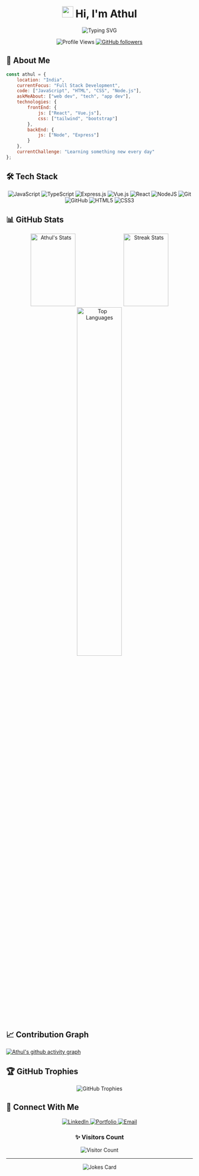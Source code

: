<h1 align="center">
  <img src="https://media.giphy.com/media/hvRJCLFzcasrR4ia7z/giphy.gif" width="30px"/> 
  Hi, I'm Athul
</h1>

<div align="center">
  <img src="https://readme-typing-svg.demolab.com?font=Fira+Code&pause=1000&color=7F3ACE&center=true&vCenter=true&width=435&lines=Full+Stack+Developer;Always+Learning+New+Things;Passionate+about+Web+Development" alt="Typing SVG" />
</div>

<div align="center">
  
  ![Profile Views](https://komarev.com/ghpvc/?username=Athulsn10&style=for-the-badge&color=7F3ACE)
  [![GitHub followers](https://img.shields.io/github/followers/Athulsn10?style=for-the-badge&logo=github&color=7F3ACE)](https://github.com/Athulsn10)
  
</div>

## 💫 About Me
```javascript
const athul = {
    location: "India",
    currentFocus: "Full Stack Development",
    code: ["JavaScript", "HTML", "CSS", "Node.js"],
    askMeAbout: ["web dev", "tech", "app dev"],
    technologies: {
        frontEnd: {
            js: ["React", "Vue.js"],
            css: ["tailwind", "bootstrap"]
        },
        backEnd: {
            js: ["Node", "Express"]
        }
    },
    currentChallenge: "Learning something new every day"
};
```

## 🛠️ Tech Stack
<div align="center">
  
  ![JavaScript](https://img.shields.io/badge/JavaScript-%23F7DF1E.svg?style=for-the-badge&logo=javascript&logoColor=black)
  ![TypeScript](https://img.shields.io/badge/-TypeScript-3178C6?style=flat-square&logo=typescript&logoColor=white)
  ![Express.js](https://img.shields.io/badge/-Express.js-000000?style=flat-square&logo=express&logoColor=white)
  ![Vue.js](https://img.shields.io/badge/Vue.js-%2335495e.svg?style=for-the-badge&logo=vuedotjs&logoColor=%234FC08D)
  ![React](https://img.shields.io/badge/React-%2320232a.svg?style=for-the-badge&logo=react&logoColor=%2361DAFB)
  ![NodeJS](https://img.shields.io/badge/Node.js-6DA55F?style=for-the-badge&logo=node.js&logoColor=white)
  ![Git](https://img.shields.io/badge/-Git-F05032?style=flat-square&logo=git&logoColor=white)
  ![GitHub](https://img.shields.io/badge/-GitHub-181717?style=flat-square&logo=github&logoColor=white)
  ![HTML5](https://img.shields.io/badge/HTML5-%23E34F26.svg?style=for-the-badge&logo=html5&logoColor=white)
  ![CSS3](https://img.shields.io/badge/CSS3-%231572B6.svg?style=for-the-badge&logo=css3&logoColor=white)
  
</div>

## 📊 GitHub Stats
<div align="center">
  <img width="49%" height="195px" src="https://github-readme-stats.vercel.app/api?username=Athulsn10&show_icons=true&count_private=true&hide_border=true&title_color=7F3ACE&icon_color=7F3ACE&text_color=c9d1d9&bg_color=0d1117" alt="Athul's Stats" /> 
  <img width="49%" height="195px" src="https://github-readme-streak-stats.herokuapp.com/?user=Athulsn10&hide_border=true&stroke=7F3ACE&background=0D1117&ring=7F3ACE&fire=7F3ACE&currStreakNum=FFFFFF&sideNums=FFFFFF&currStreakLabel=7F3ACE&sideLabels=7F3ACE&dates=FFFFFF" alt="Streak Stats" />
</div>

<div align="center">
  <img width="49%" src="https://github-readme-stats.vercel.app/api/top-langs/?username=Athulsn10&layout=compact&hide_border=true&title_color=7F3ACE&text_color=FFFFFF&bg_color=0d1117" alt="Top Languages" />
</div>

## 📈 Contribution Graph
[![Athul's github activity graph](https://github-readme-activity-graph.vercel.app/graph?username=Athulsn10&bg_color=0d1117&color=7F3ACE&line=7F3ACE&point=FFFFFF&area=true&hide_border=true)](https://github.com/ashutosh00710/github-readme-activity-graph)

## 🏆 GitHub Trophies
<div align="center">
  <img src="https://github-profile-trophy.vercel.app/?username=Athulsn10&theme=dracula&no-frame=true&no-bg=true&column=7" alt="GitHub Trophies"/>
</div>

## 🤝 Connect With Me
<div align="center">
  <a href="https://linkedin.com/in/athul-nair123" target="_blank">
    <img src="https://img.shields.io/badge/LinkedIn-%230077B5.svg?style=for-the-badge&logo=linkedin&logoColor=white" alt="LinkedIn">
  </a>
  <a href="https://portfolio-athul.vercel.app/" target="_blank">
    <img src="https://img.shields.io/badge/Portfolio-%23000000.svg?style=for-the-badge&logo=firefox&logoColor=white" alt="Portfolio">
  </a>
  <a href="mailto:athulsn32@gmail.com">
    <img src="https://img.shields.io/badge/Gmail-%23EA4335.svg?style=for-the-badge&logo=gmail&logoColor=white" alt="Email">
  </a>
</div>

<div align="center">
  <h3>✨ Visitors Count</h3>
  <img src="https://profile-counter.glitch.me/{Athulsn10}/count.svg" alt="Visitor Count" />
</div>

---
<div align="center">
  <img src="https://readme-jokes.vercel.app/api?hideBorder&theme=dracula" alt="Jokes Card" />
</div>
